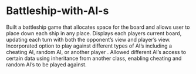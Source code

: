 # Battleship-with-AI-s
Built a battleship game that allocates space for the board and allows user to place down each ship in any place. 
Displays each players current board, updating each turn with both the opponent’s view and player’s view. 
Incorporated option to play against different types of AI’s including a cheating AI, random AI, or another player .
Allowed different AI’s access to certain data using inheritance from another class, enabling cheating and random AI’s to be played against.
